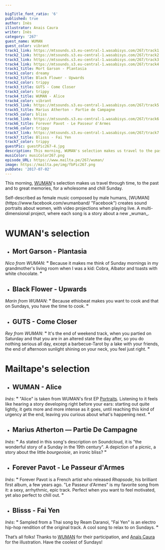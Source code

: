 ```yaml
---

bigTitle_font_ratio: '6'
published: true
author: Inès
illustrator: Anais Caura
writer: Inès
category: '267'
guest_name: WUMAN
guest_color: vibrant
track1_link: https://mtsounds.s3.eu-central-1.wasabisys.com/267/track1.mp3
track2_link: https://mtsounds.s3.eu-central-1.wasabisys.com/267/track2.mp3
track3_link: https://mtsounds.s3.eu-central-1.wasabisys.com/267/track3.mp3
track4_link: https://mtsounds.s3.eu-central-1.wasabisys.com/267/track4.mp3
track1_title: Mort Garson - Plantasia
track1_color: dreamy
track2_title: Black Flower - Upwards
track2_color: trippy
track3_title: GUTS - Come Closer
track3_color: trippy
track4_title: WUMAN - Alice
track4_color: vibrant
track5_link: https://mtsounds.s3.eu-central-1.wasabisys.com/267/track5.mp3
track5_title: Marius Atherton - Partie de Campagne
track5_color: bliss
track6_link: https://mtsounds.s3.eu-central-1.wasabisys.com/267/track6.mp3
track6_title: Forever Pavot - Le Passeur d'Armes
track6_color: trippy
track7_link: https://mtsounds.s3.eu-central-1.wasabisys.com/267/track7.mp3
track7_title: Blisss - Fai Yen
track7_color: trippy
guestPic: guestPic267-4.jpg
description: This morning, WUMAN's selection makes us travel to the past and to great memories, for a wholesome and chill Sunday.  Self-described as female music composed by male humans, WUMAN creates sound portraits about women. It is a multi-dimensional project, where each song is a story about a new wuman.
musiColor: musiColor267.png
episode_URL: https://www.mailta.pe/267/wuman/
image: https://mailta.pe/img/fbPic267.png
pubDate: '2017-07-02'
---
```

This morning, [WUMAN](https://www.facebook.com/wumanband/ "Facebook")'s selection makes us travel through time, to the past and to great memories, for a wholesome and chill Sunday. 
<p>Self-described as female music composed by male humans, [WUMAN](https://www.facebook.com/wumanband/ "Facebook") creates sound portraits about women, with video projections when playing live. A multi-dimensional project, where each song is a story about a new _wuman_.


# **WUMAN's selection**

+ ## Mort Garson - Plantasia
_Nico from WUMAN_: **"** Because it makes me think of Sunday mornings in my grandmother's living room when I was a kid: Cobra, Albator and toasts with white chocolate. **"** 

+ ## Black Flower - Upwards
_Marin from WUMAN_: **"** Because ethiobeat makes you want to cook and that on Sundays, you have the time to cook. **"** 

+ ## GUTS - Come Closer
_Rey from WUMAN_: **"** It's the end of weekend track, when you partied on Saturday and that you are in an altered state the day after, so you do nothing serious all day, except a barbecue-Tarot by a lake with your friends, the end of afternoon sunlight shining on your neck, you feel just right. **"** 


# Mailtape's selection

+ ## WUMAN - Alice
_Inès_: **"** "Alice" is taken from WUMAN's first EP [Portraits](https://wumanband.bandcamp.com/ "EP"). Listening to it feels like hearing a story developing right before your ears: starting out quite lightly, it gets more and more intense as it goes, until reaching this kind of urgency at the end, leaving you curious about what's happening next. **"**  

+ ## Marius Atherton — Partie De Campagne
_Inès_: **"** As stated in this song's description on Soundcloud, it is "the wonderful story of a Sunday in the 19th century". A depiction of a picnic, a story about the little _bourgeoisie_, an ironic bliss? **"** 

+ ## Forever Pavot - Le Passeur d'Armes
_Inès_: **"** Forever Pavot is a French artist who released _Rhapsode_, his brilliant first album, a few years ago. "Le Passeur d'Armes" is my favorite song from it: a sexy, arrhythmic, epic track. Perfect when you want to feel motivated, yet also perfect to chill out. **"** 

+ ## Blisss - Fai Yen
_Inès_: **"** Sampled from a Thai song by Ream Daranoi, "Fai Yen" is an electro hip-hop rendition of the original track. A cool song to relax to on Sundays. **"** 


That’s all folks! Thanks to [WUMAN](https://www.facebook.com/wumanband/ "Facebook") for their participation, and [Anaïs Caura](http://cargocollective.com/anaiscaura "Website") for the illustration. Have the coolest of Sundays! 

